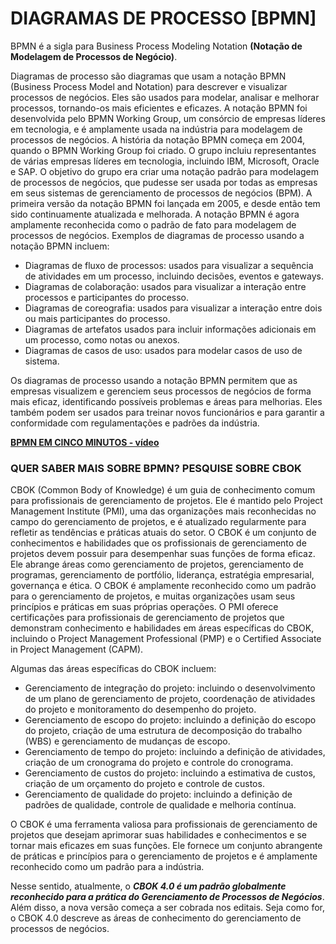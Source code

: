 # **DIAGRAMAS DE PROCESSO [BPMN]**

BPMN é a sigla para Business Process Modeling Notation **(Notação de Modelagem de Processos de Negócio)**.

Diagramas de processo são diagramas que usam a notação BPMN (Business Process Model and Notation) para descrever e visualizar processos de negócios. Eles são usados para modelar, analisar e melhorar processos, tornando-os mais eficientes e eficazes. A notação BPMN foi desenvolvida pelo BPMN Working Group, um consórcio de empresas líderes em tecnologia, e é amplamente usada na indústria para modelagem de processos de negócios.
A história da notação BPMN começa em 2004, quando o BPMN Working Group foi criado. O grupo incluiu representantes de várias empresas líderes em tecnologia, incluindo IBM, Microsoft, Oracle e SAP. O objetivo do grupo era criar uma notação padrão para modelagem de processos de negócios, que pudesse ser usada por todas as empresas em seus sistemas de gerenciamento de processos de negócios (BPM). A primeira versão da notação BPMN foi lançada em 2005, e desde então tem sido continuamente atualizada e melhorada. A notação BPMN é agora amplamente reconhecida como o padrão de fato para modelagem de processos de negócios. Exemplos de diagramas de processo usando a notação BPMN incluem:

* Diagramas de fluxo de processos: usados para visualizar a sequência de atividades em um processo, incluindo decisões, eventos e gateways.
* Diagramas de colaboração: usados para visualizar a interação entre processos e participantes do processo.
* Diagramas de coreografia: usados para visualizar a interação entre dois ou mais participantes do processo.
* Diagramas de artefatos usados para incluir informações adicionais em um processo, como notas ou anexos.
* Diagramas de casos de uso: usados para modelar casos de uso de sistema.

Os diagramas de processo usando a notação BPMN permitem que as empresas visualizem e gerenciem seus processos de negócios de forma mais eficaz, identificando possíveis problemas e áreas para melhorias. Eles também podem ser usados para treinar novos funcionários e para garantir a conformidade com regulamentações e padrões da indústria.

**[BPMN EM CINCO MINUTOS - vídeo](https://www.youtube.com/watch?v=o3qF7C-_qa4)**

### **QUER SABER MAIS SOBRE BPMN? PESQUISE SOBRE CBOK**

CBOK (Common Body of Knowledge) é um guia de conhecimento comum para profissionais de gerenciamento de projetos. Ele é mantido pelo Project Management Institute (PMI), uma das organizações mais reconhecidas no campo do gerenciamento de projetos, e é atualizado regularmente para refletir as tendências e práticas atuais do setor.
O CBOK é um conjunto de conhecimentos e habilidades que os profissionais de gerenciamento de projetos devem possuir para desempenhar suas funções de forma eficaz. Ele abrange áreas como gerenciamento de projetos, gerenciamento de programas, gerenciamento de portfólio, liderança, estratégia empresarial, governança e ética.
O CBOK é amplamente reconhecido como um padrão para o gerenciamento de projetos, e muitas organizações usam seus princípios e práticas em suas próprias operações. O PMI oferece certificações para profissionais de gerenciamento de projetos que demonstram conhecimento e habilidades em áreas específicas do CBOK, incluindo o Project Management Professional (PMP) e o Certified Associate in Project Management (CAPM).

Algumas das áreas específicas do CBOK incluem:

* Gerenciamento de integração do projeto: incluindo o desenvolvimento de um plano de gerenciamento de projeto, coordenação de atividades do projeto e monitoramento do desempenho do projeto.
* Gerenciamento de escopo do projeto: incluindo a definição do escopo do projeto, criação de uma estrutura de decomposição do trabalho (WBS) e gerenciamento de mudanças de escopo.
* Gerenciamento de tempo do projeto: incluindo a definição de atividades, criação de um cronograma do projeto e controle do cronograma.
* Gerenciamento de custos do projeto: incluindo a estimativa de custos, criação de um orçamento do projeto e controle de custos.
* Gerenciamento de qualidade do projeto: incluindo a definição de padrões de qualidade, controle de qualidade e melhoria contínua.

O CBOK é uma ferramenta valiosa para profissionais de gerenciamento de projetos que desejam aprimorar suas habilidades e conhecimentos e se tornar mais eficazes em suas funções. Ele fornece um conjunto abrangente de práticas e princípios para o gerenciamento de projetos e é amplamente reconhecido como um padrão para a indústria.

Nesse sentido, atualmente, o **_CBOK 4.0 é um padrão globalmente reconhecido para a prática do Gerenciamento de Processos de Negócios_**. Além disso, a nova versão começa a ser cobrada nos editais. Seja como for, o CBOK 4.0 descreve as áreas de conhecimento do gerenciamento de processos de negócios.


